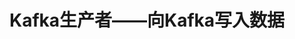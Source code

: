 Kafka生产者——向Kafka写入数据
===================================================================================
